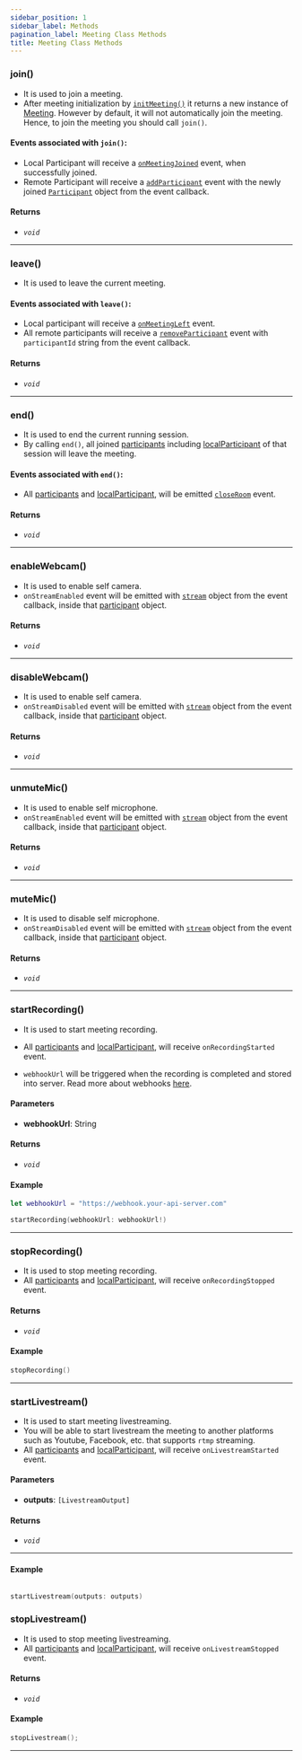```yaml
---
sidebar_position: 1
sidebar_label: Methods
pagination_label: Meeting Class Methods
title: Meeting Class Methods
---
```


<div class="sdk-api-ref-only-h4">

### join()

- It is used to join a meeting.
- After meeting initialization by [`initMeeting()`](./) it returns a new instance of [Meeting](./). However by default, it will not automatically join the meeting. Hence, to join the meeting you should call `join()`.

#### Events associated with `join()`:

- Local Participant will receive a [`onMeetingJoined`](./) event, when successfully joined.
- Remote Participant will receive a [`addParticipant`](./) event with the newly joined [`Participant`](./) object from the event callback.

#### Returns

- _`void`_

---

### leave()

- It is used to leave the current meeting.

#### Events associated with `leave()`:

- Local participant will receive a [`onMeetingLeft`](./) event.
- All remote participants will receive a [`removeParticipant`](./) event with `participantId` string from the event callback.

#### Returns

- _`void`_

---

### end()

- It is used to end the current running session.
- By calling `end()`, all joined [participants](./) including [localParticipant](./) of that session will leave the meeting.

#### Events associated with `end()`:

- All [participants](./) and [localParticipant](./), will be emitted [`closeRoom`](./) event.

#### Returns

- _`void`_

---

### enableWebcam()

- It is used to enable self camera.
- `onStreamEnabled` event will be emitted with [`stream`](./) object from the event callback, inside that [participant](./) object.

#### Returns

- _`void`_

---

### disableWebcam()

- It is used to enable self camera.
- `onStreamDisabled` event will be emitted with [`stream`](./) object from the event callback, inside that [participant](./) object.

#### Returns

- _`void`_

---

### unmuteMic()

- It is used to enable self microphone.
- `onStreamEnabled` event will be emitted with [`stream`](./) object from the event callback, inside that [participant](./) object.

#### Returns

- _`void`_

---

### muteMic()

- It is used to disable self microphone.
- `onStreamDisabled` event will be emitted with [`stream`](./) object from the event callback, inside that [participant](./) object.

#### Returns

- _`void`_

---

### startRecording()

- It is used to start meeting recording.
- All [participants](./) and [localParticipant](./), will receive `onRecordingStarted` event.

- `webhookUrl` will be triggered when the recording is completed and stored into server. Read more about webhooks [here](https://en.wikipedia.org/wiki/Webhook).

#### Parameters

- **webhookUrl**: String

#### Returns

- _`void`_

#### Example

```swift
let webhookUrl = "https://webhook.your-api-server.com"

startRecording(webhookUrl: webhookUrl!)
```

---

### stopRecording()

- It is used to stop meeting recording.
- All [participants](./) and [localParticipant](./), will receive `onRecordingStopped` event.

#### Returns

- _`void`_

#### Example

```swift
stopRecording()
```

---

### startLivestream()

- It is used to start meeting livestreaming.
- You will be able to start livestream the meeting to another platforms such as Youtube, Facebook, etc. that supports `rtmp` streaming.
- All [participants](./) and [localParticipant](./), will receive `onLivestreamStarted` event.

#### Parameters

- **outputs**: `[LivestreamOutput]`

#### Returns

- _`void`_

---

#### Example

```swift

startLivestream(outputs: outputs)
```

### stopLivestream()

- It is used to stop meeting livestreaming.
- All [participants](./) and [localParticipant](./), will receive `onLivestreamStopped` event.

#### Returns

- _`void`_

#### Example

```swift
stopLivestream();
```

---

</div>

